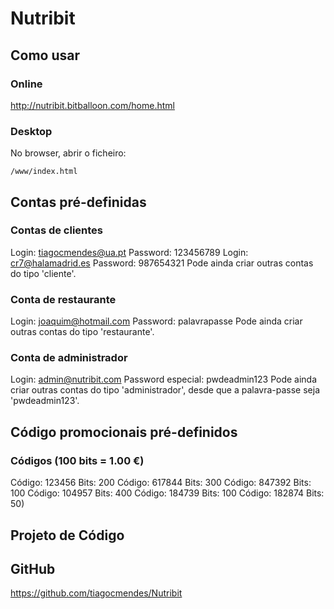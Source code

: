 # Nutribit


## Como usar

### Online

http://nutribit.bitballoon.com/home.html

### Desktop

No browser, abrir o ficheiro:

    /www/index.html
    
## Contas pré-definidas

### Contas de clientes
Login: tiagocmendes@ua.pt Password: 123456789
Login: cr7@halamadrid.es  Password: 987654321
Pode ainda criar outras contas do tipo 'cliente'.

### Conta de restaurante
Login: joaquim@hotmail.com Password: palavrapasse
Pode ainda criar outras contas do tipo 'restaurante'.

### Conta de administrador
Login: admin@nutribit.com Password especial: pwdeadmin123
Pode ainda criar outras contas do tipo 'administrador', desde que a palavra-passe seja 'pwdeadmin123'.

## Código promocionais pré-definidos
### Códigos (100 bits = 1.00 €)
Código: 123456 Bits: 200
Código: 617844 Bits: 300
Código: 847392 Bits: 100
Código: 104957 Bits: 400
Código: 184739 Bits: 100
Código: 182874 Bits: 50)


## Projeto de Código

## GitHub
https://github.com/tiagocmendes/Nutribit

